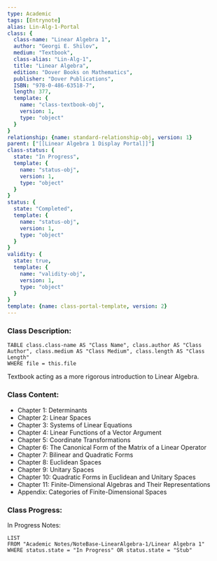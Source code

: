```yaml
---
type: Academic
tags: [Entrynote]
alias: Lin-Alg-1-Portal
class: {
  class-name: "Linear Algebra 1",
  author: "Georgi E. Shilov",
  medium: "Textbook",
  class-alias: "Lin-Alg-1",
  title: "Linear Algebra",
  edition: "Dover Books on Mathematics",
  publisher: "Dover Publications",
  ISBN: "978-0-486-63518-7",
  length: 377,
  template: {
    name: "class-textbook-obj",
    version: 1,
    type: "object"
  }
}
relationship: {name: standard-relationship-obj, version: 1}
parent: ["[[Linear Algebra 1 Display Portal]]"]
class-status: {
  state: "In Progress",
  template: {
    name: "status-obj",
    version: 1,
    type: "object"
  }
}
status: {
  state: "Completed",
  template: {
    name: "status-obj",
    version: 1,
    type: "object"
  }
}
validity: {
  state: true,
  template: {
    name: "validity-obj",
    version: 1,
    type: "object"
  }
}
template: {name: class-portal-template, version: 2} 
---
```

### Class Description:
```dataview
TABLE class.class-name AS "Class Name", class.author AS "Class Author", class.medium AS "Class Medium", class.length AS "Class Length"
WHERE file = this.file
```
Textbook acting as a more rigorous introduction to Linear Algebra.
### Class Content:
- Chapter 1: Determinants 
- Chapter 2: Linear Spaces
- Chapter 3: Systems of Linear Equations
- Chapter 4: Linear Functions of a Vector Argument
- Chapter 5: Coordinate Transformations
- Chapter 6: The Canonical Form of the Matrix of a Linear Operator
- Chapter 7: Bilinear and Quadratic Forms
- Chapter 8: Euclidean Spaces
- Chapter 9: Unitary Spaces
- Chapter 10: Quadratic Forms in Euclidean and Unitary Spaces
- Chapter 11: Finite-Dimensional Algebras and Their Representations
- Appendix: Categories of Finite-Dimensional Spaces
### Class Progress: 
In Progress Notes:
```dataview
LIST
FROM "Academic Notes/NoteBase-LinearAlgebra-1/Linear Algebra 1"
WHERE status.state = "In Progress" OR status.state = "Stub"
```



